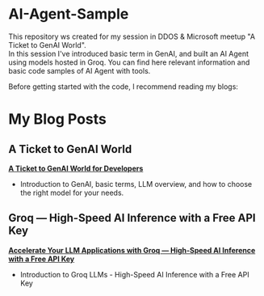 # AI-Agent-Sample

This repository ws created for my session in DDOS & Microsoft meetup "A Ticket to GenAI World".    
In this session I've introduced basic term in GenAI, and built an AI Agent using models hosted in Groq.
You can find here relevant information and basic code samples of AI Agent with tools.

Before getting started with the code, I recommend reading my blogs:

# My Blog Posts
## A Ticket to GenAI World
**[A Ticket to GenAI World for Developers](https://medium.com/@Lopay/a-ticket-to-genai-world-for-developers-a86f171b3666)**  
   - Introduction to GenAI, basic terms, LLM overview, and how to choose the right model for your needs.

## Groq — High-Speed AI Inference with a Free API Key

**[Accelerate Your LLM Applications with Groq — High-Speed AI Inference with a Free API Key](https://medium.com/@Lopay/accelerate-your-llm-applications-with-groq-high-speed-ai-inference-with-a-free-api-key-d1669d32dfae)**  
   - Introduction to Groq LLMs - High-Speed AI Inference with a Free API Key


